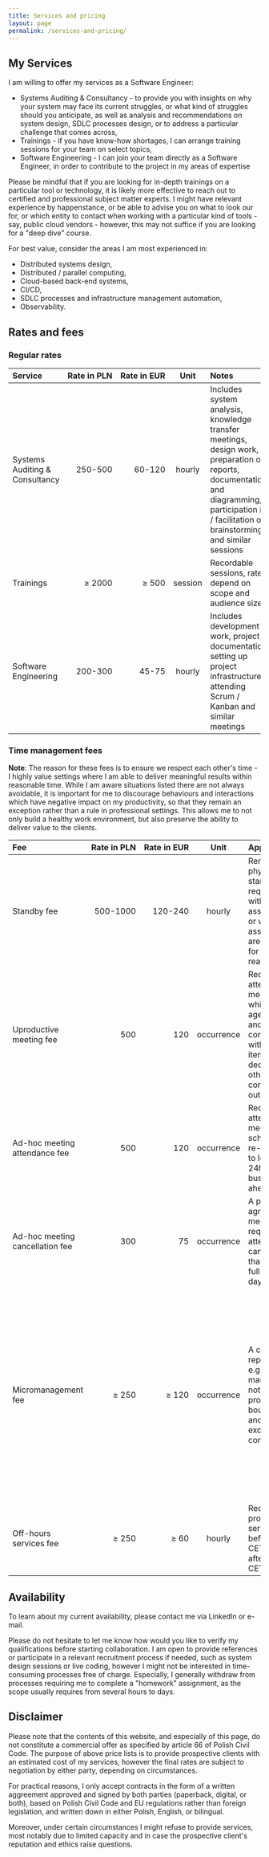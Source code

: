 ```yaml
---
title: Services and pricing
layout: page
permalink: /services-and-pricing/
---
```


## My Services

I am willing to offer my services as a Software Engineer:
- Systems Auditing & Consultancy - to provide you with insights on why your system may face its current struggles, or what kind of struggles should you anticipate, as well as analysis and recommendations on system design, SDLC processes design, or to address a particular challenge that comes across,
- Trainings - if you have know-how shortages, I can arrange training sessions for your team on select topics,
- Software Engineering - I can join your team directly as a Software Engineer, in order to contribute to the project in my areas of expertise

Please be mindful that if you are looking for in-depth trainings on a particular tool or technology, it is likely more effective to reach out to certified and professional subject matter experts. I might have relevant experience by happenstance, or be able to advise you on what to look our for, or which entity to contact when working with a particular kind of tools - say, public cloud vendors - however, this may not suffice if you are looking for a "deep dive" course.

For best value, consider the areas I am most experienced in:
- Distributed systems design,
- Distributed / parallel computing,
- Cloud-based back-end systems,
- CI/CD,
- SDLC processes and infrastructure management automation,
- Observability.

## Rates and fees

### Regular rates

| Service | <nobr>Rate in PLN</nobr> | <nobr>Rate in EUR</nobr> | Unit | Notes |
| :---- | ----: | ----: | :---: | :---- |
| Systems Auditing & Consultancy | 250-500 | 60-120 | hourly | Includes system analysis, knowledge transfer meetings, design work, preparation of reports, documentation and diagramming, participation in / facilitation of brainstorming and similar sessions |
| Trainings | $\ge$ 2000 | $\ge$ 500 | session | Recordable sessions, rates depend on scope and audience size |
| Software Engineering | 200-300 | 45-75 | hourly | Includes development work, project documentation, setting up project infrastructure, attending Scrum / Kanban and similar meetings |

### Time management fees

**Note**: The reason for these fees is to ensure we respect each other's time - I highly value settings where I am able to deliver meaningful results within reasonable time. While I am aware situations listed there are not always avoidable, it is important for me to discourage behaviours and interactions which have negative impact on my productivity, so that they remain an exception rather than a rule in professional settings. This allows me to not only build a healthy work environment, but also preserve the ability to deliver value to the clients.

| Fee | <nobr>Rate in PLN</nobr> | <nobr>Rate in EUR</nobr> | Unit | <nobr>Applies when</nobr> | <nobr>How to avoid</nobr> |
| :---- | ----: | ----: | :---: | :---- | :---- |
| Standby fee | 500-1000 | 120-240 | hourly | Remote or physical standby is required without assignments or when all assignments are blocked for client-side reasons | Agree on when services would be needed, and ensure blockers are removed by then |
| Uproductive meeting fee | 500 | 120 | occurrence | Required to attend a meeting which lacks agenda, and/or not concluded with action items, decisions nor other constructive output | Only require attendance when agenda and expected outputs are set |
| Ad-hoc meeting attendance fee | 500 | 120 | occurrence | Required to attend a meeting scheduled or re-scheduled to less than 24h / 1 full business day ahead | Schedule meetings with required presence at least 24h / 1 business day ahead |
| Ad-hoc meeting cancellation fee | 300 | 75 | occurrence | A previously agreed meeting with required attendance is cancelled less than 24h / 1 full business day ahead | Avoid last-minute changes and meeting cancellations |
| Micromanagement fee | $\ge$ 250 | $\ge$ 120 | occurrence | A contractor's representative e.g. project manager does not respect professional boundaries and exerts excessive control | Agreements on timelines (if needed) and functional / non-functional requirements should be made and documented ahead, ongoing status updates should be limited to typical Scrum / Kanban practices |
| Off-hours services fee | $\ge$ 250 | $\ge$ 60 | hourly | Required to provide services before 7am CET/CEST or after 6pm CET / CEST | Only request services to be provided within 7am-6pm CET / CEST | 

## Availability

To learn about my current availability, please contact me via LinkedIn or e-mail.

Please do not hesitate to let me know how would you like to verify my qualifications before starting collaboration. I am open to provide references or participate in a relevant recruitment process if needed, such as system design sessions or live coding, however I might not be interested in time-consuming processes free of charge. Especially, I generally withdraw from processes requiring me to complete a "homework" assignment, as the scope usually requires from several hours to days.

## Disclaimer

Please note that the contents of this website, and especially of this page, do not constitute a commercial offer as specified by article 66 of Polish Civil Code. The purpose of above price lists is to provide prospective clients with an estimated cost of my services, however the final rates are subject to negotiation by either party, depending on circumstances.

For practical reasons, I only accept contracts in the form of a written aggreement approved and signed by both parties (paperback, digital, or both), based on Polish Civil Code and EU regulations rather than foreign legislation, and written down in either Polish, English, or bilingual.

Moreover, under certain circumstances I might refuse to provide services, most notably due to limited capacity and in case the prospective client's reputation and ethics raise questions.
